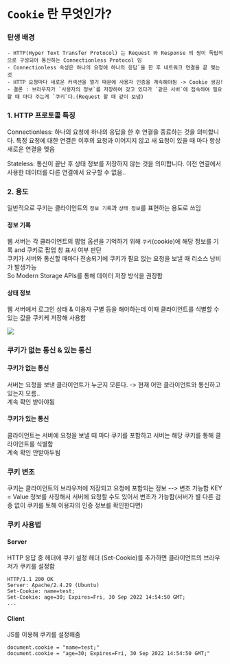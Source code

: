 # `Cookie` 란 무엇인가? 
### 탄생 배경
    - HTTP(Hyper Text Transfer Protocol) 는 Request 와 Response 의 쌍이 독립적으로 구성되어 통신하는 Connectionless Protocol 임
    - Connectionless 속성은 하나의 요청에 하나의 응답`을 한 후 네트워크 연결을 끝 맺는 것
    - HTTP 요청마다 새로운 커넥션을 열기 때문에 사용자 인증을 계속해야됨 -> Cookie 생김!
    - 결론 : 브라우저가 `사용자의 정보`를 저장하여 갖고 있다가 `같은 서버`에 접속하여 필요할 때 마다 주는게 `쿠키`다.(Request 할 때 같이 보냄)
### 1. HTTP 프로토콜 특징

Connectionless: 하나의 요청에 하나의 응답을 한 후 연결을 종료하는 것을 의미합니다. 특정 요청에 대한 연결은 이후의 요청과 이어지지 않고 새 요청이 있을 때 마다 항상 새로운 연결을 맺음

Stateless: 통신이 끝난 후 상태 정보를 저장하지 않는 것을 의미합니다. 이전 연결에서 사용한 데이터를 다른 연결에서 요구할 수 없음..

### 2. 용도
일반적으로 쿠키는 클라이언트의 `정보 기록`과 `상태 정보`를 표현하는 용도로 쓰임

#### 정보 기록
웹 서버는 각 클라이언트의 팝업 옵션을 기억하기 위해 `쿠키`(cookie)에 해당 정보를 기록 and 쿠키로 팝업 창 표시 여부 판단<br>
쿠키가 서버와 통신할 때마다 전송되기에 쿠키가 필요 없는 요청을 보낼 때 리소스 낭비가 발생가능<br>
So Modern Storage APIs를 통해 데이터 저장 방식을 권장함

#### 상태 정보
웹 서버에서 로그인 상태 & 이용자 구별 등을 해야하는데 이때 클라이언트를 식별할 수 있는 값을 쿠키케 저장해 사용함

<img src = https://padawanr0k.github.io/static/07db78149f53a5eeafdfebd9251185e1/68386/web_cookie.jpg />

### 쿠키가 없는 통신 & 있는 통신
#### 쿠키가 없는 통신 
서버는 요청을 보낸 클라이언트가 누군지 모른다. -> 현재 어떤 클라이언트와 통신하고 있는지 모름..<br>계속 확인 받아야됨
#### 쿠키가 있는 통신
클라이언트는 서버에 요청을 보낼 때 마다 쿠키를 포함하고 서버는 해당 쿠키를 통해 클라이언트를 식별함<br>계속 확인 안받아두됨

### 쿠키 변조
쿠키는 클라이언트의 브라우저에 저장되고 요청에 포함되는 정보 --> 변조 가능함 KEY = Value 정보를 사칭해서 서버에 요청할 수도 있어서 변조가 가능함(서버가 별 다른 검증 없이 쿠키를 토해 이용자의 인증 정보를 확인한다면)

### 쿠키 사용법
#### Server
HTTP 응답 중 헤더에 쿠키 설정 헤더 (Set-Cookie)를 추가하면 클라이언트의 브라우저가 쿠키를 설정함
```
HTTP/1.1 200 OK
Server: Apache/2.4.29 (Ubuntu)
Set-Cookie: name=test;
Set-Cookie: age=30; Expires=Fri, 30 Sep 2022 14:54:50 GMT;
...
```
#### Client
JS를 이용해 쿠키를 설정해줌
```
document.cookie = "name=test;"
document.cookie = "age=30; Expires=Fri, 30 Sep 2022 14:54:50 GMT;"
```
